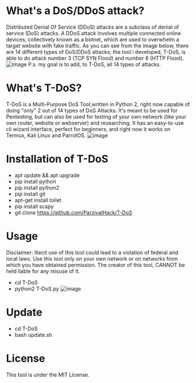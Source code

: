 # What's a DoS/DDoS attack?
Distributed Denial Of Service (DDoS) attacks are a subclass of denial of service (DoS) attacks. A DDoS attack involves multiple connected online devices, collectively known as a botnet, which are used to overwhelm a target website with fake traffic.
As you can see from the image below, there are 14 different types of DoS/DDoS attacks; the tool i developed, T-DoS, is able to do attack number 3 (TCP SYN Flood) and number 6 (HTTP Flood).
![image](https://user-images.githubusercontent.com/82817793/205066388-55fb2697-e1f6-4214-8b5f-1d903bd61567.png)
P.s. my goal is to add, to T-DoS, all 14 types of attacks.

# What's T-DoS?
T-DoS is a Multi-Purpose DoS Tool,written in Python 2, right now capable of doing "only" 2 out of 14 types of DoS Attacks. It's meant to be used for Pentesting, but can also be used for testing of your own network (like your own router, website or webserver) and researching. It has an easy-to-use cli wizard interface, perfect for beginners, and right now it works on Termux, Kali Linux and ParrotOS.
![image](https://user-images.githubusercontent.com/82817793/205043846-76593365-e265-40f9-9431-846f0398a9aa.png)

# Installation of T-DoS
* apt update && apt upgrade
* pip install python
* pip install python2
* pip install git
* apt-get install toilet
* pip install scapy
* git clone https://github.com/ParzivalHack/T-DoS

# Usage
Disclaimer: Illecit use of this tool could lead to a violation of federal and local laws. Use this tool only on your own network or on networks from which you have obtained permission. The creator of this tool, CANNOT be held liable for any misuse of it.
* cd T-DoS
* python2 T-DoS.py
![image](https://user-images.githubusercontent.com/82817793/205044426-c1189d3c-ada5-4800-9be6-775a2bbbf3a9.png)


# Update
* cd T-DoS
* bash update.sh

# License
This tool is under the MIT License.
